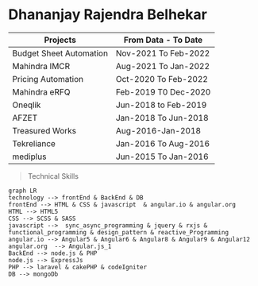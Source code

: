 # Dhananjay Rajendra Belhekar

|Projects          |From Data - To Date |
|------------------|--------------------|
|Budget Sheet Automation|Nov-2021 To Feb-2022|
|Mahindra IMCR     |Aug-2021 To Jan-2022|
|Pricing Automation|Oct-2020 To Feb-2022|
|Mahindra eRFQ     |Feb-2019 T0 Dec-2020|
|Oneqlik           |Jun-2018 to Feb-2019|
|AFZET             |Jan-2018 To Jun-2018|
|Treasured Works   |Aug-2016-Jan-2018   |
|Tekreliance       |Jan-2016 To Aug-2016|
|mediplus          |Jun-2015 To Jan-2016|

> Technical Skills
```mermaid
graph LR
technology --> frontEnd & BackEnd & DB
frontEnd --> HTML & CSS & javascript  & angular.io & angular.org 
HTML --> HTML5
CSS --> SCSS & SASS
javascript -->  sync_async_programming & jquery & rxjs & functional_programming & design_pattern & reactive_Programming
angular.io --> Angular5 & Angular6 & Angular8 & Angular9 & Angular12
angular.org  --> Angular.js_1
BackEnd --> node.js & PHP  
node.js --> ExpressJs
PHP --> laravel & cakePHP & codeIgniter
DB --> mongoDb

```
